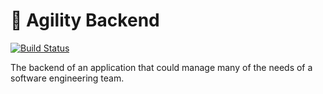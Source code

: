 # :dash: Agility Backend

[![Build Status](https://travis-ci.com/rmcreyes/agility-backend.svg?branch=master)](https://travis-ci.com/rmcreyes/agility-backend)

The backend of an application that could manage many of the needs of a software engineering team.

